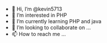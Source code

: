 - 👋 Hi, I’m @kevin5713
- 👀 I’m interested in PHP
- 🌱 I’m currently learning PHP and java
- 💞️ I’m looking to collaborate on ...
- 📫 How to reach me ...

<!---
kevin5713/kevin5713 is a ✨ special ✨ repository because its `README.md` (this file) appears on your GitHub profile.
You can click the Preview link to take a look at your changes.
--->
